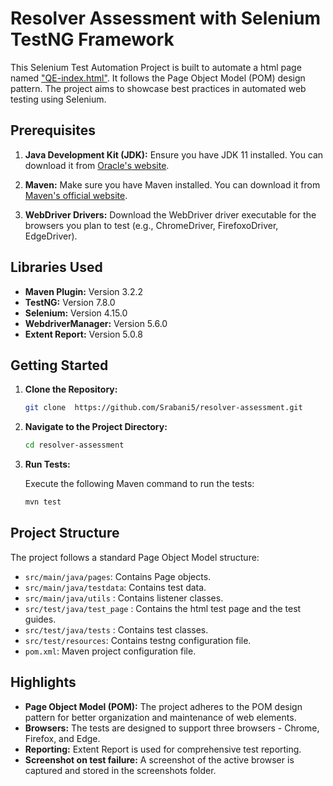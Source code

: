 # Resolver Assessment with Selenium TestNG Framework

This Selenium Test Automation Project is built to automate a html page named ["QE-index.html"](https://github.com/Srabani5/resolver-assessment/blob/feature/polish-testcases/src/test/java/test_page/QE-index.html). 
It follows the Page Object Model (POM) design pattern. The project aims to showcase best 
practices in automated web testing using Selenium.

## Prerequisites

1. **Java Development Kit (JDK):** Ensure you have JDK 11 installed. You can download it from [Oracle's website](https://www.oracle.com/java/technologies/javase/jdk11-archive-downloads.html).

2. **Maven:** Make sure you have Maven installed. You can download it from [Maven's official website](https://maven.apache.org/download.cgi).

3. **WebDriver Drivers:** Download the WebDriver driver executable for the browsers you plan to test (e.g., ChromeDriver, FirefoxoDriver, EdgeDriver).

## Libraries Used

- **Maven Plugin:** Version 3.2.2
- **TestNG:** Version 7.8.0
- **Selenium:** Version 4.15.0
- **WebdriverManager:** Version 5.6.0
- **Extent Report:** Version 5.0.8

## Getting Started

1. **Clone the Repository:**

    ```bash
    git clone  https://github.com/Srabani5/resolver-assessment.git
    ```

2. **Navigate to the Project Directory:**

    ```bash
    cd resolver-assessment
    ```

4. **Run Tests:**

    Execute the following Maven command to run the tests:

    ```bash
    mvn test
    ```

## Project Structure

The project follows a standard Page Object Model structure:

- `src/main/java/pages`: Contains Page objects.
- `src/main/java/testdata`: Contains test data.
- `src/main/java/utils` : Contains listener classes.
- `src/test/java/test_page` : Contains the html test page and the test guides.
- `src/test/java/tests` : Contains test classes.
- `src/test/resources`: Contains testng configuration file.
- `pom.xml`: Maven project configuration file.

## Highlights

- **Page Object Model (POM):** The project adheres to the POM design pattern for better organization and maintenance of web elements.
- **Browsers:** The tests are designed to support three browsers - Chrome, Firefox, and Edge.
- **Reporting:** Extent Report is used for comprehensive test reporting.
- **Screenshot on test failure:** A screenshot of the active browser is captured and stored in the screenshots folder.


